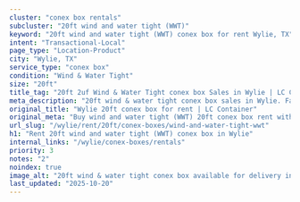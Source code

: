 ```yaml
---
cluster: "conex box rentals"
subcluster: "20ft wind and water tight (WWT)"
keyword: "20ft wind and water tight (WWT) conex box for rent Wylie, TX"
intent: "Transactional-Local"
page_type: "Location-Product"
city: "Wylie, TX"
service_type: "conex box"
condition: "Wind & Water Tight"
size: "20ft"
title_tag: "20ft 2uf Wind & Water Tight conex box Sales in Wylie | LC Container"
meta_description: "20ft wind & water tight conex box sales in Wylie. Fast delivery, competitive pricing. Serving conex boxes area. Quote ID: 1J3. Call (214) 524-4168 for your free quote today."
original_title: "Wylie 20ft conex box for rent | LC Container"
original_meta: "Buy wind and water tight (WWT) 20ft conex box rent with local delivery in Wylie, TX. LC Container — local Since 2003. Request a fast quote today."
url_slug: "/wylie/rent/20ft/conex-boxes/wind-and-water-tight-wwt"
h1: "Rent 20ft wind and water tight (WWT) conex box in Wylie"
internal_links: "/wylie/conex-boxes/rentals"
priority: 3
notes: "2"
noindex: true
image_alt: "20ft wind & water tight conex box available for delivery in Wylie"
last_updated: "2025-10-20"
---
```


<!-- TODO: Add unique city/inventory copy, images, and internal links here. -->
